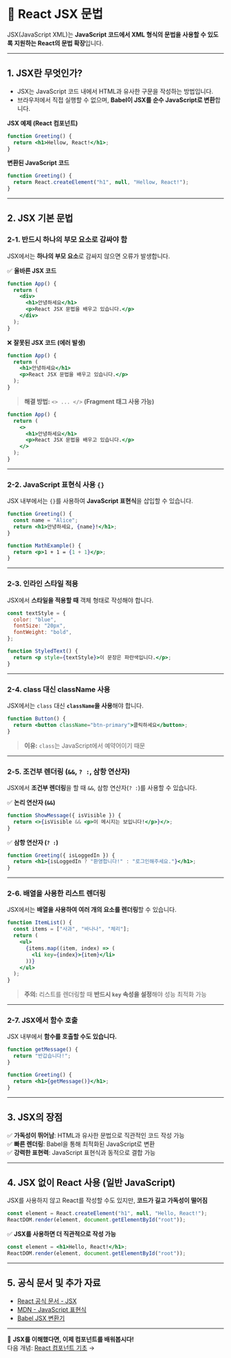 # 📌 React JSX 문법

JSX(JavaScript XML)는 **JavaScript 코드에서 XML 형식의 문법을 사용할 수 있도록 지원하는 React의 문법 확장**입니다.  

---

## 1. JSX란 무엇인가?
- JSX는 JavaScript 코드 내에서 HTML과 유사한 구문을 작성하는 방법입니다.
- 브라우저에서 직접 실행할 수 없으며, **Babel이 JSX를 순수 JavaScript로 변환**합니다.

**JSX 예제 (React 컴포넌트)**
```jsx
function Greeting() {
  return <h1>Hellow, React!</h1>;
}
```

**변환된 JavaScript 코드**
```js
function Greeting() {
  return React.createElement("h1", null, "Hellow, React!");
}
```

---

## 2. JSX 기본 문법

### 2-1. 반드시 하나의 부모 요소로 감싸야 함
JSX에서는 **하나의 부모 요소**로 감싸지 않으면 오류가 발생합니다.

✅ **올바른 JSX 코드**
```jsx
function App() {
  return (
    <div>
      <h1>안녕하세요</h1>
      <p>React JSX 문법을 배우고 있습니다.</p>
    </div>
  );
}
```

❌ **잘못된 JSX 코드 (에러 발생)**
```jsx
function App() {
  return (
    <h1>안녕하세요</h1>
    <p>React JSX 문법을 배우고 있습니다.</p>
  );
}
```
> **해결 방법:** `<> ... </>` **(Fragment 태그 사용 가능)**  
```jsx
function App() {
  return (
    <>
      <h1>안녕하세요</h1>
      <p>React JSX 문법을 배우고 있습니다.</p>
    </>
  );
}
```

---

### 2-2. JavaScript 표현식 사용 `{}`  
JSX 내부에서는 `{}`를 사용하여 **JavaScript 표현식**을 삽입할 수 있습니다.

```jsx
function Greeting() {
  const name = "Alice";
  return <h1>안녕하세요, {name}!</h1>;
}
```

```jsx
function MathExample() {
  return <p>1 + 1 = {1 + 1}</p>;
}
```

---

### 2-3. 인라인 스타일 적용  
JSX에서 **스타일을 적용할 때** 객체 형태로 작성해야 합니다.

```jsx
const textStyle = {
  color: "blue",
  fontSize: "20px",
  fontWeight: "bold",
};

function StyledText() {
  return <p style={textStyle}>이 문장은 파란색입니다.</p>;
}
```

---

### 2-4. class 대신 className 사용  
JSX에서는 `class` 대신 **`className`을 사용**해야 합니다.

```jsx
function Button() {
  return <button className="btn-primary">클릭하세요</button>;
}
```

> **이유:** `class`는 JavaScript에서 예약어이기 때문

---

### 2-5. 조건부 렌더링 (`&&`, `? :`, 삼항 연산자)  
JSX에서 **조건부 렌더링**을 할 때 `&&`, 삼항 연산자(`? :`)를 사용할 수 있습니다.

✅ **논리 연산자 (`&&`)**
```jsx
function ShowMessage({ isVisible }) {
  return <>{isVisible && <p>이 메시지는 보입니다!</p>}</>;
}
```

✅ **삼항 연산자 (`? :`)**
```jsx
function Greeting({ isLoggedIn }) {
  return <h1>{isLoggedIn ? "환영합니다!" : "로그인해주세요."}</h1>;
}
```

---

### 2-6. 배열을 사용한 리스트 렌더링  
JSX에서는 **배열을 사용하여 여러 개의 요소를 렌더링**할 수 있습니다.

```jsx
function ItemList() {
  const items = ["사과", "바나나", "체리"];
  return (
    <ul>
      {items.map((item, index) => (
        <li key={index}>{item}</li>
      ))}
    </ul>
  );
}
```

> **주의:** 리스트를 렌더링할 때 **반드시 `key` 속성을 설정**해야 성능 최적화 가능

---

### 2-7. JSX에서 함수 호출  
JSX 내부에서 **함수를 호출할 수도 있습니다.**

```jsx
function getMessage() {
  return "반갑습니다!";
}

function Greeting() {
  return <h1>{getMessage()}</h1>;
}
```

---

## 3. JSX의 장점  
✅ **가독성이 뛰어남**: HTML과 유사한 문법으로 직관적인 코드 작성 가능  
✅ **빠른 렌더링**: Babel을 통해 최적화된 JavaScript로 변환  
✅ **강력한 표현력**: JavaScript 표현식과 동적으로 결합 가능  

---

## 4. JSX 없이 React 사용 (일반 JavaScript)  
JSX를 사용하지 않고 React를 작성할 수도 있지만, **코드가 길고 가독성이 떨어짐**  

```js
const element = React.createElement("h1", null, "Hello, React!");
ReactDOM.render(element, document.getElementById("root"));
```

✅ **JSX를 사용하면 더 직관적으로 작성 가능**
```jsx
const element = <h1>Hello, React!</h1>;
ReactDOM.render(element, document.getElementById("root"));
```

---

## 5. 공식 문서 및 추가 자료
- [React 공식 문서 - JSX](https://react.dev/learn/writing-markup-with-jsx)
- [MDN - JavaScript 표현식](https://developer.mozilla.org/ko/docs/Web/JavaScript/Reference/Operators)
- [Babel JSX 변환기](https://babeljs.io/repl)  

---

🚀 **JSX를 이해했다면, 이제 컴포넌트를 배워봅시다!**  
다음 개념: [React 컴포넌트 기초](./components.md) →
